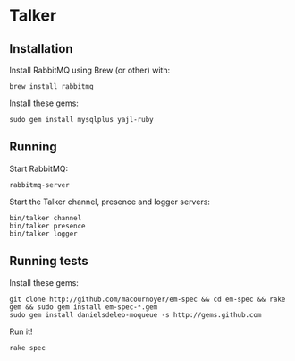 # Talker

## Installation
Install RabbitMQ using Brew (or other) with:

    brew install rabbitmq

Install these gems:

    sudo gem install mysqlplus yajl-ruby

## Running

Start RabbitMQ:

    rabbitmq-server

Start the Talker channel, presence and logger servers:

    bin/talker channel
    bin/talker presence
    bin/talker logger

## Running tests

Install these gems:

    git clone http://github.com/macournoyer/em-spec && cd em-spec && rake gem && sudo gem install em-spec-*.gem
    sudo gem install danielsdeleo-moqueue -s http://gems.github.com
    
Run it!

    rake spec
